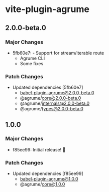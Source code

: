 # vite-plugin-agrume

## 2.0.0-beta.0

### Major Changes

- 5fb60e7: - Support for stream/iterable route
  - Agrume CLI
  - Some fixes

### Patch Changes

- Updated dependencies [5fb60e7]
  - babel-plugin-agrume@2.0.0-beta.0
  - @agrume/core@2.0.0-beta.0
  - @agrume/internals@2.0.0-beta.0
  - @agrume/types@2.0.0-beta.0

## 1.0.0

### Major Changes

- f85ee99: Initial release! 🎉

### Patch Changes

- Updated dependencies [f85ee99]
  - babel-plugin-agrume@1.0.0
  - @agrume/core@1.0.0
